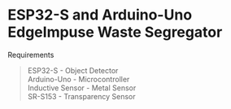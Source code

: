 # ESP32-S and Arduino-Uno EdgeImpuse Waste Segregator  
Requirements 

> ESP32-S - Object Detector
\
> Arduino-Uno - Microcontroller
\
> Inductive Sensor - Metal Sensor
\
> SR-S153 - Transparency Sensor 

